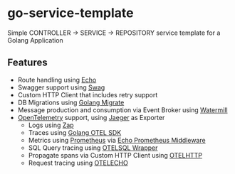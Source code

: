 # go-service-template

Simple CONTROLLER &rarr; SERVICE &rarr; REPOSITORY service template for a Golang Application

## Features

+ Route handling using [Echo](https://echo.labstack.com/)
+ Swagger support using [Swag](https://github.com/swaggo/swag)
+ Custom HTTP Client that includes retry support
+ DB Migrations using [Golang Migrate](https://github.com/golang-migrate/migrate)
+ Message production and consumption via Event Broker using [Watermill](https://watermill.io/)
+ [OpenTelemetry](https://opentelemetry.io/docs/instrumentation/go/) support, using [Jaeger](https://www.jaegertracing.io/) as Exporter
    * Logs using [Zap](https://github.com/uber-go/zap)
    * Traces using [Golang OTEL SDK](https://github.com/open-telemetry/opentelemetry-go)
    * Metrics using [Prometheus](https://prometheus.io/docs/guides/go-application/) via [Echo Prometheus Middleware](https://echo.labstack.com/middleware/prometheus/)
    * SQL Query tracing using [OTELSQL Wrapper](https://github.com/nhatthm/otelsql)
    * Propagate spans via Custom HTTP Client using [OTELHTTP](https://pkg.go.dev/go.opentelemetry.io/contrib/instrumentation/net/http/otelhttp)
    * Request tracing using [OTELECHO](https://pkg.go.dev/go.opentelemetry.io/contrib/instrumentation/github.com/labstack/echo/otelecho)
